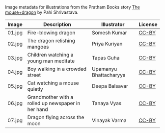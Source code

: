 Image metadata for illustrations from the Pratham Books story [The mouse+dragon](https://storyweaver.org.in/stories/5423-the-mouse-dragon) by Pahi Shrivastava.

Image | Description | Illustrator | License
----- | ----------- | ----------- | -------
01.jpg | Fire-blowing dragon | Somesh Kumar | [CC-BY](https://creativecommons.org/licenses/by/4.0/)
02.jpg | The dragon relishing mangoes | Priya Kuriyan | [CC-BY](https://creativecommons.org/licenses/by/4.0/)
03.jpg | Children watching a young man meditate | Tapas Guha | [CC-BY](https://creativecommons.org/licenses/by/4.0/)
04.jpg | Boy walking in a crowded street | Upamanyu Bhattacharyya | [CC-BY](https://creativecommons.org/licenses/by/4.0/)
05.jpg | Cat watching a mouse quietly | Deepa Balsavar | [CC-BY](https://creativecommons.org/licenses/by/4.0/)
06.jpg | Grandmother with a rolled up newspaper in her hand | Tanaya Vyas | [CC-BY](https://creativecommons.org/licenses/by/4.0/)
07.jpg | Dragon flying across the moon | Vinayak Varma | [CC-BY](https://creativecommons.org/licenses/by/4.0/)